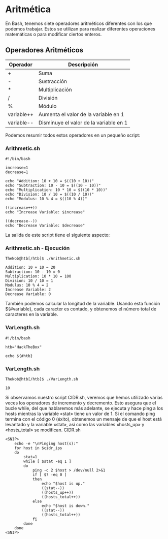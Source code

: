 # Aritmética
En Bash, tenemos siete operadores aritméticos diferentes con los que podemos trabajar. Estos se utilizan para realizar diferentes operaciones matemáticas o para modificar ciertos enteros.

## Operadores Aritméticos
|Operador|Descripción|
|-|-|
|+ |Suma|
|- |Sustracción|
|* |Multiplicación|
|/ |División|
| %| Módulo|
|variable++| Aumenta el valor de la variable en 1|
|variable--| Disminuye el valor de la variable en 1|

Podemos resumir todos estos operadores en un pequeño script:

### Arithmetic.sh
```console
#!/bin/bash

increase=1
decrease=1

echo "Addition: 10 + 10 = $((10 + 10))"
echo "Subtraction: 10 - 10 = $((10 - 10))"
echo "Multiplication: 10 * 10 = $((10 * 10))"
echo "Division: 10 / 10 = $((10 / 10))"
echo "Modulus: 10 % 4 = $((10 % 4))"

((increase++))
echo "Increase Variable: $increase"

((decrease--))
echo "Decrease Variable: $decrease"
```
La salida de este script tiene el siguiente aspecto:

### Arithmetic.sh - Ejecución
```console
TheNob@htb[/htb]$ ./Arithmetic.sh

Addition: 10 + 10 = 20
Subtraction: 10 - 10 = 0
Multiplication: 10 * 10 = 100
Division: 10 / 10 = 1
Modulus: 10 % 4 = 2
Increase Variable: 2
Decrease Variable: 0
```

También podemos calcular la longitud de la variable. Usando esta función ${#variable}, cada caracter es contado, y obtenemos el número total de caracteres en la variable.

### VarLength.sh
```console
#!/bin/bash

htb="HackTheBox"

echo ${#htb}
```

### VarLength.sh
```console
TheNob@htb[/htb]$ ./VarLength.sh

10
```
Si observamos nuestro script CIDR.sh, veremos que hemos utilizado varias veces los operadores de incremento y decremento. Esto asegura que el bucle while, del que hablaremos más adelante, se ejecuta y hace ping a los hosts mientras la variable «stat» tiene un valor de 1. Si el comando ping termina con el código 0 (éxito), obtenemos un mensaje de que el host está levantado y la variable «stat», así como las variables «hosts_up» y «hosts_total» se modifican.
CIDR.sh
```console
<SNIP>
	echo -e "\nPinging host(s):"
	for host in $cidr_ips
	do
		stat=1
		while [ $stat -eq 1 ]
		do
			ping -c 2 $host > /dev/null 2>&1
			if [ $? -eq 0 ]
			then
				echo "$host is up."
				((stat--))
				((hosts_up++))
				((hosts_total++))
			else
				echo "$host is down."
				((stat--))
				((hosts_total++))
			fi
		done
	done
<SNIP>
```
